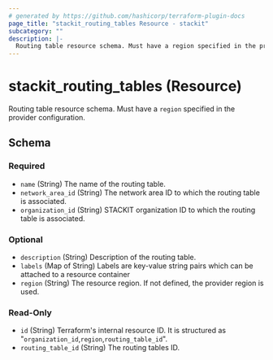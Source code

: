 ```yaml
---
# generated by https://github.com/hashicorp/terraform-plugin-docs
page_title: "stackit_routing_tables Resource - stackit"
subcategory: ""
description: |-
  Routing table resource schema. Must have a region specified in the provider configuration.
---
```


# stackit_routing_tables (Resource)

Routing table resource schema. Must have a `region` specified in the provider configuration.



<!-- schema generated by tfplugindocs -->
## Schema

### Required

- `name` (String) The name of the routing table.
- `network_area_id` (String) The network area ID to which the routing table is associated.
- `organization_id` (String) STACKIT organization ID to which the routing table is associated.

### Optional

- `description` (String) Description of the routing table.
- `labels` (Map of String) Labels are key-value string pairs which can be attached to a resource container
- `region` (String) The resource region. If not defined, the provider region is used.

### Read-Only

- `id` (String) Terraform's internal resource ID. It is structured as "`organization_id`,`region`,`routing_table_id`".
- `routing_table_id` (String) The routing tables ID.
